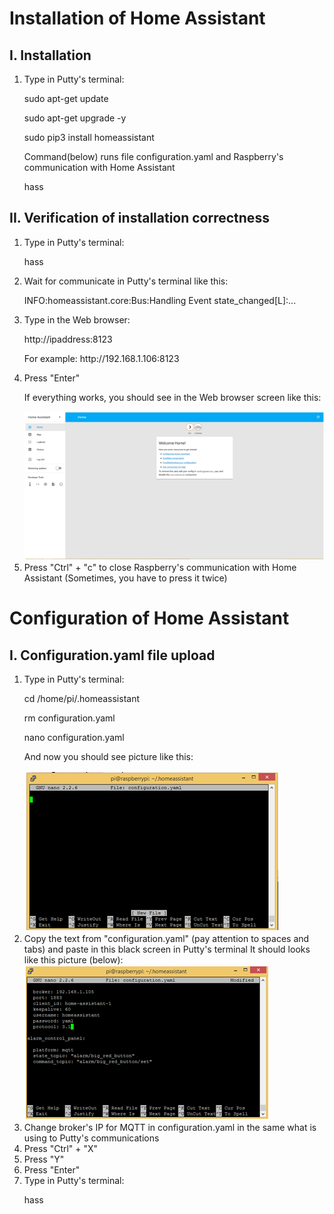 # Installation of Home Assistant

## I. Installation

<OL>
<LI> Type in Putty's terminal: </LI>

<P> sudo apt-get update </P>

<P> sudo apt-get upgrade -y </P>

<P> sudo pip3 install homeassistant </P>

<P> Command(below) runs file configuration.yaml and Raspberry's communication with Home Assistant </P>

<P> hass </P>

</OL>

## II. Verification of installation correctness 
<OL>
<LI><P> Type in Putty's terminal: </P></LI>
<P>	hass </P>
<LI>Wait for communicate in Putty's terminal like this: </LI>

<P> INFO:homeassistant.core:Bus:Handling Event state_changed[L]:... </P>

<LI> Type in the Web browser: </LI>
<P>	http://ipaddress:8123 </P>

<P>	For example: http://192.168.1.106:8123 </P>

<LI> Press "Enter" </LI>
<P> If everything works, you should see in the Web browser screen like this: </P>
<img src="https://github.com/przemyslaw-turek/gm/blob/dev/RaspberryPi/software/HomeAssistant/homeassistant.png" alt="Pictrue" title=" " /> 

<LI>Press "Ctrl" + "c" to close Raspberry's communication with Home Assistant (Sometimes, you have to press it twice) </LI>
</OL>

# Configuration of Home Assistant

## I. Configuration.yaml file upload

<OL>
<LI><P> Type in Putty's terminal: </P></LI>
<P> cd /home/pi/.homeassistant </P>
<P>	rm configuration.yaml </P>
<P> nano configuration.yaml </P>

<P> And now you should see picture like this: </P>
<img src="https://github.com/przemyslaw-turek/gm/blob/dev/RaspberryPi/software/HomeAssistant/nano.png" alt="Pictrue" title=" " />
	
<LI> Copy the text from "configuration.yaml" (pay attention to spaces and tabs) and paste in this black screen in Putty's terminal
It should looks like this picture (below): </LI>
<img src="https://github.com/przemyslaw-turek/gm/blob/dev/RaspberryPi/software/HomeAssistant/nano2.png" alt="Pictrue" title=" " />
 
 <LI> Change broker's IP for MQTT in configuration.yaml in the same what is using to Putty's communications  </LI>
<LI> Press "Ctrl" + "X" </LI>
<LI> Press "Y" </LI>
<LI> Press "Enter" </LI>	
<LI> Type in Putty's terminal: 

<P> hass </P></LI>
</OL>
